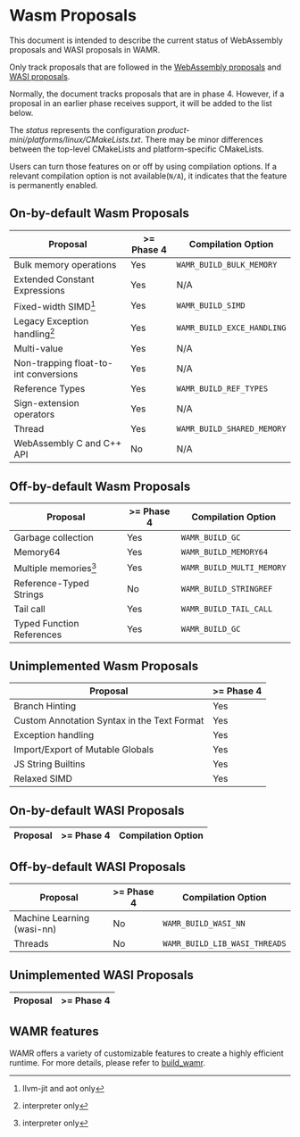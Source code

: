 # Wasm Proposals

This document is intended to describe the current status of WebAssembly proposals and WASI proposals in WAMR.

Only track proposals that are followed in the [WebAssembly proposals](https://github.com/WebAssembly/proposals) and [WASI proposals](https://github.com/WebAssembly/WASI/blob/main/Proposals.md).

Normally, the document tracks proposals that are in phase 4. However, if a proposal in an earlier phase receives support, it will be added to the list below.

The _status_ represents the configuration _product-mini/platforms/linux/CMakeLists.txt_. There may be minor differences between the top-level CMakeLists and platform-specific CMakeLists.

Users can turn those features on or off by using compilation options. If a relevant compilation option is not available(`N/A`), it indicates that the feature is permanently enabled.

## On-by-default Wasm Proposals

| Proposal                              | >= Phase 4 | Compilation Option         |
| ------------------------------------- | ---------- | -------------------------- |
| Bulk memory operations                | Yes        | `WAMR_BUILD_BULK_MEMORY`   |
| Extended Constant Expressions         | Yes        | N/A                        |
| Fixed-width SIMD[^1]                  | Yes        | `WAMR_BUILD_SIMD`          |
| Legacy Exception handling[^2]         | Yes        | `WAMR_BUILD_EXCE_HANDLING` |
| Multi-value                           | Yes        | N/A                        |
| Non-trapping float-to-int conversions | Yes        | N/A                        |
| Reference Types                       | Yes        | `WAMR_BUILD_REF_TYPES`     |
| Sign-extension operators              | Yes        | N/A                        |
| Thread                                | Yes        | `WAMR_BUILD_SHARED_MEMORY` |
| WebAssembly C and C++ API             | No         | N/A                        |

[^1]: llvm-jit and aot only
[^2]: interpreter only

## Off-by-default Wasm Proposals

| Proposal                  | >= Phase 4 | Compilation Option        |
| ------------------------- | ---------- | ------------------------- |
| Garbage collection        | Yes        | `WAMR_BUILD_GC`           |
| Memory64                  | Yes        | `WAMR_BUILD_MEMORY64`     |
| Multiple memories[^3]     | Yes        | `WAMR_BUILD_MULTI_MEMORY` |
| Reference-Typed Strings   | No         | `WAMR_BUILD_STRINGREF`    |
| Tail call                 | Yes        | `WAMR_BUILD_TAIL_CALL`    |
| Typed Function References | Yes        | `WAMR_BUILD_GC`           |

[^3]: interpreter only

## Unimplemented Wasm Proposals

| Proposal                                    | >= Phase 4 |
| ------------------------------------------- | ---------- |
| Branch Hinting                              | Yes        |
| Custom Annotation Syntax in the Text Format | Yes        |
| Exception handling                          | Yes        |
| Import/Export of Mutable Globals            | Yes        |
| JS String Builtins                          | Yes        |
| Relaxed SIMD                                | Yes        |

## On-by-default WASI Proposals

| Proposal | >= Phase 4 | Compilation Option |
| -------- | ---------- | ------------------ |

## Off-by-default WASI Proposals

| Proposal                   | >= Phase 4 | Compilation Option            |
| -------------------------- | ---------- | ----------------------------- |
| Machine Learning (wasi-nn) | No         | `WAMR_BUILD_WASI_NN`          |
| Threads                    | No         | `WAMR_BUILD_LIB_WASI_THREADS` |

## Unimplemented WASI Proposals

| Proposal | >= Phase 4 |
| -------- | ---------- |

## WAMR features

WAMR offers a variety of customizable features to create a highly efficient runtime. For more details, please refer to [build_wamr](./build_wamr.md).
